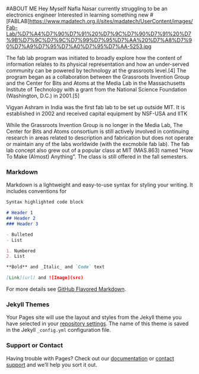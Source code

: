 #ABOUT ME
   Hey
       Myself Nafla Nasar currently struggling to be an electronics engineer
       Interested in learning something new 
  #[FABLAB]https://www.madatech.org.il/sites/madatech/UserContent/images/Fab-Lab/%D7%A4%D7%90%D7%91%20%D7%9C%D7%90%D7%91%20%D7%9B%D7%9C%D7%9C%D7%99%D7%95%D7%AA%20%D7%A8%D7%90%D7%A9%D7%95%D7%A0%D7%95%D7%AA-5253.jpg

The fab lab program was initiated to broadly explore how the content of information relates to its physical representation and how an under-served community can be powered by technology at the grassroots level.[4] The program began as a collaboration between the Grassroots Invention Group and the Center for Bits and Atoms at the Media Lab in the Massachusetts Institute of Technology with a grant from the National Science Foundation (Washington, D.C.) in 2001.[5]

Vigyan Ashram in India was the first fab lab to be set up outside MIT. It is established in 2002 and received capital equipment by NSF-USA and IITK

While the Grassroots Invention Group is no longer in the Media Lab, The Center for Bits and Atoms consortium is still actively involved in continuing research in areas related to description and fabrication but does not operate or maintain any of the labs worldwide (with the excmobile fab lab). The fab lab concept also grew out of a popular class at MIT (MAS.863) named "How To Make (Almost) Anything". The class is still offered in the fall semesters.
### Markdown

Markdown is a lightweight and easy-to-use syntax for styling your writing. It includes conventions for

```markdown
Syntax highlighted code block

# Header 1
## Header 2
### Header 3

- Bulleted
- List

1. Numbered
2. List

**Bold** and _Italic_ and `Code` text

[Link](url) and ![Image](src)
```

For more details see [GitHub Flavored Markdown](https://guides.github.com/features/mastering-markdown/).

### Jekyll Themes

Your Pages site will use the layout and styles from the Jekyll theme you have selected in your [repository settings](https://github.com/naflanasar2/naflanasar2.github.io/settings). The name of this theme is saved in the Jekyll `_config.yml` configuration file.

### Support or Contact

Having trouble with Pages? Check out our [documentation](https://help.github.com/categories/github-pages-basics/) or [contact support](https://github.com/contact) and we’ll help you sort it out.
